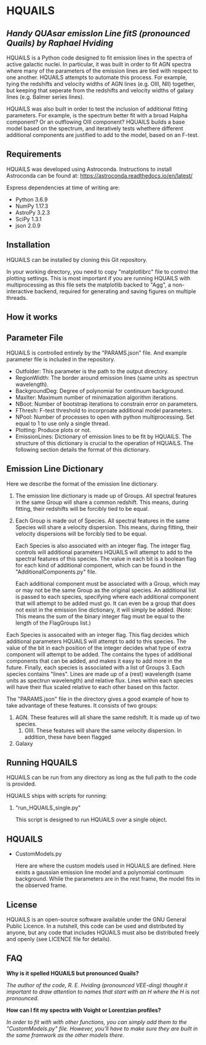 HQUAILS
========
*Handy QUAsar emissIon Line fitS (pronounced Quails) by Raphael Hviding*
-------------

HQUAILS is a Python code designed to fit emission lines in the spectra of active galactic nuclei. In particular, it was built in order to fit AGN spectra where many of the parameters of the emission lines are tied with respect to one another. HQUAILS attempts to automate this process. For example, tying the redshifts and velocity widths of AGN lines (e.g. OIII, NII) together, but keeping that seperate from the redshifts and velocity widths of galaxy lines (e.g. Balmer series lines).

HQUAILS was also built in order to test the inclusion of additional fitting parameters. For example, is the spectrum better fit with a broad Halpha component? Or an outflowing OIII component? HQUAILS builds a base model based on the spectrum, and iteratively tests whethere different additional components are justified to add to the model, based on an F-test.

Requirements
-------------

HQUAILS was developed using Astroconda.
Instructions to install Astroconda can be found at:
https://astroconda.readthedocs.io/en/latest/

Express dependencies at time of writing are:
* Python 3.6.9
* NumPy 1.17.3
* AstroPy 3.2.3
* SciPy 1.3.1
* json 2.0.9

Installation
-------------

HQUAILS can be installed by cloning this Git repository. 

In your working directory, you need to copy "matplotlibrc" file to control the plotting settings. This is most important if you are running HQUAILS with multiprocessing as this file sets the matplotlib backed to "Agg", a non-interactive backend, required for generating and saving figures on multiple threads.

How it works
-------------

Parameter File
-------------

HQUAILS is controlled entirely by the "PARAMS.json" file. And example parameter file is included in the repository.

* Outfolder: This parameter is the path to the output directory. 
* RegionWidth: The border around emission lines (same units as spectrun wavelength).
* BackgroundDeg: Degree of polynomial for continuum background.
* MaxIter: Maximum number of minimazation algorithm iterations.
* NBoot: Number of bootstrap iterations to constrain error on parameters.
* FThresh: F-test threshold to incorproate additional model parameters.
* NPool: Number of processes to open with python multiprocessing. Set equal to 1 to use only a single thread.
* Plotting: Produce plots or not.
* EmissionLines: Dictionary of emission lines to be fit by HQUAILS. The structure of this dictionary is crucial to the operation of HQUAILS. The following section details the format of this dictionary.

Emission Line Dictionary
-------------

Here we describe the format of the emission line dictionary.

1. The emission line dictionary is made up of Groups. All spectral features in the same Group will share a common redshift. This means, during fitting, their redshifts will be forcibly tied to be equal.
2. Each Group is made out of Species. All spectral features in the same Species will share a velocity dispersion. This means, during fitting, their velocity dispersions will be forcibly tied to be equal.

   Each Species is also associated with an integer flag. The integer flag controls will additional parameters HQUAILS will attempt to add to the spectral features of this species. The value in each bit is a boolean flag for each kind of additional component, which can be found in the "AdditionalComponents.py" file. 
   
   Each additional component must be associated with a Group, which may or may not be the same Group as the original species. An additional list is passed to each species, specifying where each additional component that will attempt to be added must go. It can even be a group that does not exist in the emission line dictionary, it will simply be added. (Note: This means the sum of the binary integer flag must be equal to the length of the FlagGroups list.)


Each Species is assocaited with an integer flag. This flag decides which additional parameters HQUAILS will attempt to add to this species. The value of the bit in each position of the integer decides what type of extra component will attempt to be added. The  contains the types of additional components that can be added, and makes it easy to add more in the future. Finally, each species is associated with a list of Groups
3. Each species contains "lines". Lines are made up of a (rest) wavelength (same units as spectrun wavelength) and relative flux. Lines within each species will have their flux scaled relative to each other based on this factor.

The "PARAMS.json" file in the directory gives a good example of how to take advantage of these features. It consists of two groups:
1. AGN. These features will all share the same redshift. It is made up of two species. 
   1) OIII. These features will share the same velocity dispersion. In addition, these have been flagged
2. Galaxy

Running HQUAILS
-------------


HQUAILS can be run from any directory as long as the full path to the code is provided. 

HQUAILS ships with scripts for running:

1. "run_HQUAILS_single.py"

   This script is designed to run HQUAILS over a single object. 

HQUAILS
-------------
* CustomModels.py

  Here are where the custom models used in HQUAILS are defined. Here exists a gaussian emission line model and a polynomial continuum background. While the parameters are in the rest frame, the model fits in the observed frame.



License
-------------
HQUAILS is an open-source software available under the GNU General Public Licence. In a nutshell, this code can be used and distributed by anyone, but any code that includes HQUAILS must also be distributed freely and openly (see LICENCE file for details).

FAQ
-------------
**Why is it spelled HQUAILS but pronounced Quails?**

*The author of the code, R. E. Hviding (pronounced VEE-ding) thought it important to draw attention to names that start with an H where the H is not pronounced.*

**How can I fit my spectra with Voight or Lorentzian profiles?**

*In order to fit with with other functions, you can simply add them to the "CustomModels.py" file. However, you'll have to make sure they are built in the same framwork as the other models there.*